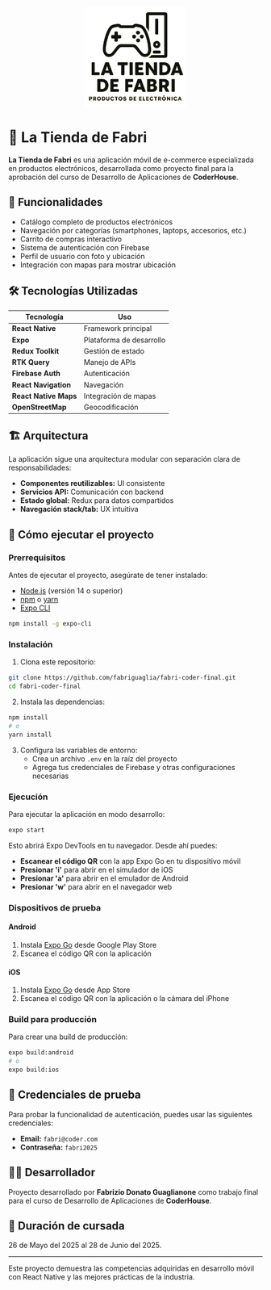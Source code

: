 <div align="center">
  <img src="./logo.png" alt="La Tienda de Fabri Logo" width="200" height="200">
</div>

# 📱 La Tienda de Fabri

**La Tienda de Fabri** es una aplicación móvil de e-commerce especializada en productos electrónicos, desarrollada como proyecto final para la aprobación del curso de Desarrollo de Aplicaciones de **CoderHouse**.

## 🎯 Funcionalidades

- Catálogo completo de productos electrónicos
- Navegación por categorías (smartphones, laptops, accesorios, etc.)
- Carrito de compras interactivo
- Sistema de autenticación con Firebase
- Perfil de usuario con foto y ubicación
- Integración con mapas para mostrar ubicación

## 🛠️ Tecnologías Utilizadas

| Tecnología | Uso |
|------------|-----|
| **React Native** | Framework principal |
| **Expo** | Plataforma de desarrollo |
| **Redux Toolkit** | Gestión de estado |
| **RTK Query** | Manejo de APIs |
| **Firebase Auth** | Autenticación |
| **React Navigation** | Navegación |
| **React Native Maps** | Integración de mapas |
| **OpenStreetMap** | Geocodificación |

## 🏗️ Arquitectura

La aplicación sigue una arquitectura modular con separación clara de responsabilidades:

- **Componentes reutilizables:** UI consistente
- **Servicios API:** Comunicación con backend
- **Estado global:** Redux para datos compartidos
- **Navegación stack/tab:** UX intuitiva

## 🚀 Cómo ejecutar el proyecto

### Prerrequisitos

Antes de ejecutar el proyecto, asegúrate de tener instalado:

- [Node.js](https://nodejs.org/) (versión 14 o superior)
- [npm](https://www.npmjs.com/) o [yarn](https://yarnpkg.com/)
- [Expo CLI](https://docs.expo.dev/get-started/installation/)

```bash
npm install -g expo-cli
```

### Instalación

1. Clona este repositorio:
```bash
git clone https://github.com/fabriguaglia/fabri-coder-final.git
cd fabri-coder-final
```

2. Instala las dependencias:
```bash
npm install
# o
yarn install
```

3. Configura las variables de entorno:
   - Crea un archivo `.env` en la raíz del proyecto
   - Agrega tus credenciales de Firebase y otras configuraciones necesarias

### Ejecución

Para ejecutar la aplicación en modo desarrollo:

```bash
expo start
```

Esto abrirá Expo DevTools en tu navegador. Desde ahí puedes:

- **Escanear el código QR** con la app Expo Go en tu dispositivo móvil
- **Presionar 'i'** para abrir en el simulador de iOS
- **Presionar 'a'** para abrir en el emulador de Android
- **Presionar 'w'** para abrir en el navegador web

### Dispositivos de prueba

#### Android
1. Instala [Expo Go](https://play.google.com/store/apps/details?id=host.exp.exponent) desde Google Play Store
2. Escanea el código QR con la aplicación

#### iOS
1. Instala [Expo Go](https://apps.apple.com/app/expo-go/id982107779) desde App Store
2. Escanea el código QR con la aplicación o la cámara del iPhone

### Build para producción

Para crear una build de producción:

```bash
expo build:android
# o
expo build:ios
```

## 🔐 Credenciales de prueba

Para probar la funcionalidad de autenticación, puedes usar las siguientes credenciales:

- **Email:** `fabri@coder.com`
- **Contraseña:** `fabri2025`

## 👨‍💻 Desarrollador

Proyecto desarrollado por **Fabrizio Donato Guaglianone** como trabajo final para el curso de Desarrollo de Aplicaciones de **CoderHouse**.

## 📅 Duración de cursada

26 de Mayo del 2025 al 28 de Junio del 2025.

---

Este proyecto demuestra las competencias adquiridas en desarrollo móvil con React Native y las mejores prácticas de la industria.
